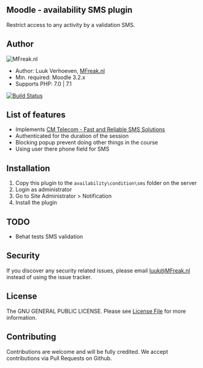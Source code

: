 ## Moodle - availability SMS plugin
Restrict access to any activity by a validation SMS.

## Author
![MFreak.nl](http://MFreak.nl/logo_small.png)

* Author: Luuk Verhoeven, [MFreak.nl](https://MFreak.nl/)
* Min. required: Moodle 3.2.x
* Supports PHP: 7.0 | 7.1 

[![Build Status](https://travis-ci.org/MFreakNL/moodle-availability_sms.svg?branch=master)](https://travis-ci.org/MFreakNL/moodle-availability_sms)

## List of features
- Implements [CM Telecom - Fast and Reliable SMS Solutions
](https://www.cm.com/products/text/sms/)
- Authenticated for the duration of the session
- Blocking popup prevent doing other things in the course
- Using user there phone field for SMS

## Installation
1.  Copy this plugin to the `availability\condition\sms` folder on the server
2.  Login as administrator
3.  Go to Site Administrator > Notification
4.  Install the plugin

## TODO 
- Behat tests SMS validation

## Security

If you discover any security related issues, please email [luuk@MFreak.nl](mailto:luuk@MFreak.nl) instead of using the issue tracker.

## License

The GNU GENERAL PUBLIC LICENSE. Please see [License File](LICENSE) for more information.

## Contributing

Contributions are welcome and will be fully credited. We accept contributions via Pull Requests on Github.
